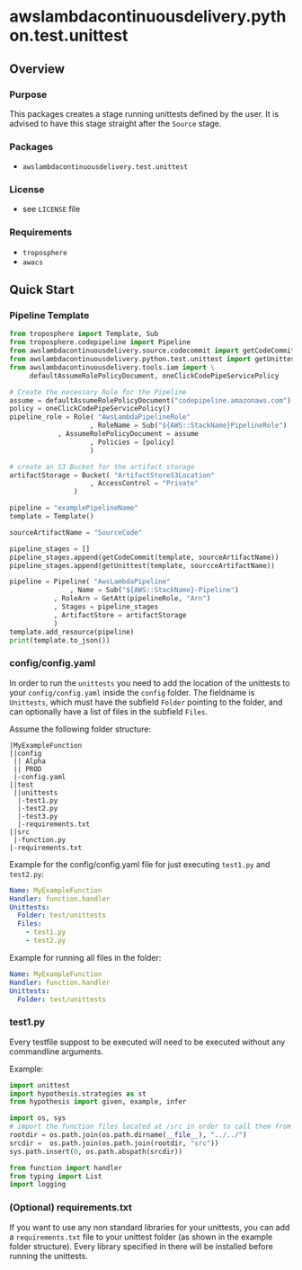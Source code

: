# awslambdacontinuousdelivery.python.test.unittest
## Overview

### Purpose
This packages creates a stage running unittests defined by the user.
It is advised to have this stage straight after the `Source` stage.

### Packages
- `awslambdacontinuousdelivery.test.unittest`

### License
- see `LICENSE` file

### Requirements
- `troposphere`
- `awacs`

## Quick Start
### Pipeline Template
```python
from troposphere import Template, Sub
from troposphere.codepipeline import Pipeline
from awslambdacontinuousdelivery.source.codecommit import getCodeCommit
from awslambdacontinuousdelivery.python.test.unittest import getUnittest
from awslambdacontinuousdelivery.tools.iam import \
     defaultAssumeRolePolicyDocument, oneClickCodePipeServicePolicy

# Create the necessary Role for the Pipeline
assume = defaultAssumeRolePolicyDocument("codepipeline.amazonaws.com")
policy = oneClickCodePipeServicePolicy()
pipeline_role = Role( "AwsLambdaPipelineRole"
                    , RoleName = Sub("${AWS::StackName}PipelineRole")
		    , AssumeRolePolicyDocument = assume
             	    , Policies = [policy]
             	    )

# create an S3 Bucket for the artifact storage
artifactStorage = Bucket( "ArtifactStoreS3Location"
    		        , AccessControl = "Private"
    			)

pipeline = "examplePipelineName"
template = Template()

sourceArtifactName = "SourceCode"

pipeline_stages = []
pipeline_stages.append(getCodeCommit(template, sourceArtifactName))
pipeline_stages.append(getUnittest(template, sourcceArtifactName))

pipeline = Pipeline( "AwsLambdaPipeline"
	           , Name = Sub("${AWS::StackName}-Pipeline")
		   , RoleArn = GetAtt(pipelineRole, "Arn")
		   , Stages = pipeline_stages
		   , ArtifactStore = artifactStorage
		   )
template.add_resource(pipeline)
print(template.to_json())
```

### config/config.yaml
In order to run the `unittests` you need to add the location of the unittests
to your `config/config.yaml` inside the `config` folder.
The fieldname is `Unittests`, which must have the subfield `Folder` pointing to the folder, and can optionally have a list of files in the subfield `Files`.

Assume the following folder structure:
```
|MyExampleFunction
||config
 || Alpha
 || PROD
 |-config.yaml
||test
 ||unittests
  |-test1.py
  |-test2.py
  |-test3.py
  |-requirements.txt
||src
 |-function.py
|-requirements.txt
```

Example for the config/config.yaml file for just executing `test1.py` and
`test2.py`:
```yaml
Name: MyExampleFunction
Handler: function.handler
Unittests:
  Folder: test/unittests
  Files:
    - test1.py
    - test2.py
```

Example for running all files in the folder:
```yaml
Name: MyExampleFunction
Handler: function.handler
Unittests:
  Folder: test/unittests
```

### test1.py
Every testfile suppost to be executed will need to be executed without any commandline arguments.

Example:
```python
import unittest
import hypothesis.strategies as st
from hypothesis import given, example, infer

import os, sys
# import the function files located at /src in order to call them from here
rootdir = os.path.join(os.path.dirname(__file__), "../../")
srcdir =  os.path.join(os.path.join(rootdir, "src"))
sys.path.insert(0, os.path.abspath(srcdir))

from function import handler
from typing import List
import logging

```


### (Optional) requirements.txt
If you want to use any non standard libraries for your unittests, you can
add a `requirements.txt` file to your unittest folder (as
shown in the example folder structure).
Every library specified in there will be installed before running the
unittests.